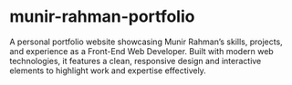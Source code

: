 # munir-rahman-portfolio
A personal portfolio website showcasing Munir Rahman’s skills, projects, and experience as a Front-End Web Developer. Built with modern web technologies, it features a clean, responsive design and interactive elements to highlight work and expertise effectively.
